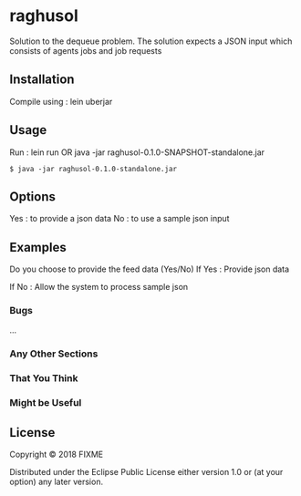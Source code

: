 # raghusol

Solution to the dequeue problem.
The solution expects a JSON input which consists of 
agents
jobs and 
job requests

## Installation

Compile using : lein uberjar

## Usage


Run : lein run OR
      java -jar raghusol-0.1.0-SNAPSHOT-standalone.jar

    $ java -jar raghusol-0.1.0-standalone.jar 

## Options

Yes : to provide a json data
No : to use a sample json input

## Examples

Do you choose to provide the feed data (Yes/No)
If Yes : Provide json data

If No : Allow the system to process sample json

### Bugs

...

### Any Other Sections
### That You Think
### Might be Useful

## License

Copyright © 2018 FIXME

Distributed under the Eclipse Public License either version 1.0 or (at
your option) any later version.
